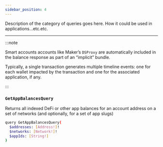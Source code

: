 ```yaml
---
sidebar_position: 4
---
```


Description of the category of queries goes here. How it could be used in applications...etc.etc.

---

:::note

Smart accounts accounts like Maker’s `DSProxy` are automatically included in the balance response as part of an “implicit” bundle.

Typically, a single transaction generates multiple timeline events: one for each wallet impacted by the transaction and one for the associated application, if any.

:::

### `GetAppBalancesQuery`

Returns all indexed DeFi or other app balances for an account address on a set of networks (and optionally, for a set of app slugs)


```sh
query GetAppBalancesQuery(
  $addresses: [Address!]!
  $networks: [Network!]!
  $appIds: [String!]
)
```